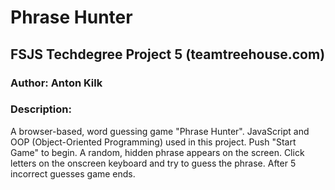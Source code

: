 # Phrase Hunter

## FSJS Techdegree Project 5 (teamtreehouse.com)

### Author: Anton Kilk

### Description:
A browser-based, word guessing game "Phrase Hunter". JavaScript and OOP (Object-Oriented Programming) used in this project.
Push "Start Game" to begin. A random, hidden phrase appears on the screen. Click letters on the onscreen keyboard and try to guess the phrase. After 5 incorrect guesses game ends.
